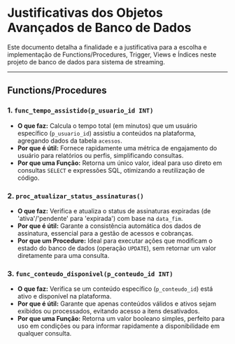 # Justificativas dos Objetos Avançados de Banco de Dados

Este documento detalha a finalidade e a justificativa para a escolha e implementação de Functions/Procedures, Trigger, Views e Índices neste projeto de banco de dados para sistema de streaming.

---

## Functions/Procedures

### 1. `func_tempo_assistido(p_usuario_id INT)`

* **O que faz:** Calcula o tempo total (em minutos) que um usuário específico (`p_usuario_id`) assistiu a conteúdos na plataforma, agregando dados da tabela `acessos`.
* **Por que é útil:** Fornece rapidamente uma métrica de engajamento do usuário para relatórios ou perfis, simplificando consultas.
* **Por que uma Função:** Retorna um único valor, ideal para uso direto em consultas `SELECT` e expressões SQL, otimizando a reutilização de código.

### 2. `proc_atualizar_status_assinaturas()`

* **O que faz:** Verifica e atualiza o status de assinaturas expiradas (de 'ativa'/'pendente' para 'expirada') com base na `data_fim`.
* **Por que é útil:** Garante a consistência automática dos dados de assinatura, essencial para a gestão de acessos e cobranças.
* **Por que um Procedure:** Ideal para executar ações que modificam o estado do banco de dados (operação `UPDATE`), sem retornar um valor diretamente para uma consulta.

### 3. `func_conteudo_disponivel(p_conteudo_id INT)`

* **O que faz:** Verifica se um conteúdo específico (`p_conteudo_id`) está ativo e disponível na plataforma.
* **Por que é útil:** Garante que apenas conteúdos válidos e ativos sejam exibidos ou processados, evitando acesso a itens desativados.
* **Por que uma Função:** Retorna um valor booleano simples, perfeito para uso em condições ou para informar rapidamente a disponibilidade em qualquer consulta.